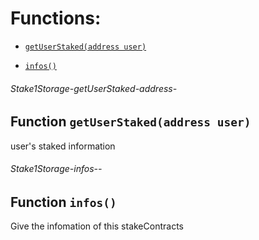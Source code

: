 # Functions:

- [`getUserStaked(address user)`](#Stake1Storage-getUserStaked-address-)

- [`infos()`](#Stake1Storage-infos--)

###### Stake1Storage-getUserStaked-address-

## Function `getUserStaked(address user)`

user's staked information

###### Stake1Storage-infos--

## Function `infos()`

Give the infomation of this stakeContracts
